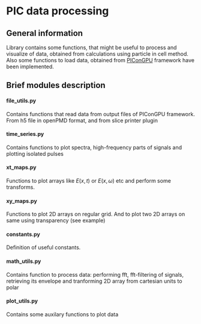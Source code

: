 # PIC data processing
## General information
Library contains some functions, that might be useful to process and visualize of data, obtained from calculations using particle in cell method. Also some functions to load data, obtained from [PIConGPU](https://github.com/ComputationalRadiationPhysics/picongpu/tree/0.6.0) framework have been implemented.
## Brief modules description
#### file_utils.py
Contains functions that read data from output files of PIConGPU framework. From h5 file in openPMD format, and from slice printer plugin
#### time_series.py
Contains functions to plot spectra, high-frequency parts of signals and plotting isolated pulses 
#### xt_maps.py
Functions to plot arrays like $E(x,t)$ or $E(x,\omega)$ etc and perform some transforms.
#### xy_maps.py
Functions to plot 2D arrays on regular grid. And to plot two 2D arrays on same using transparency (see example)

#### constants.py
Definition of useful constants.
#### math_utils.py
Contains function to process data: performing fft, fft-filtering of signals, retrieving its envelope and tranforming 2D array from cartesian units to polar
#### plot_utils.py
Contains some auxilary functions to plot data
